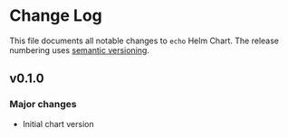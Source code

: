 # Change Log

This file documents all notable changes to `echo` Helm Chart. The release
numbering uses [semantic versioning](http://semver.org).

## v0.1.0

### Major changes

* Initial chart version


